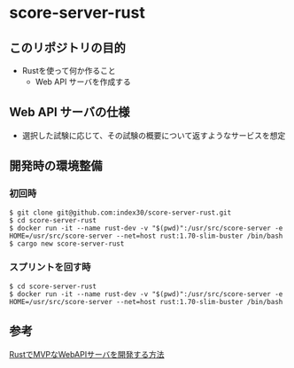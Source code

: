 # score-server-rust

## このリポジトリの目的
- Rustを使って何か作ること
  - Web API サーバを作成する

## Web API サーバの仕様
- 選択した試験に応じて、その試験の概要について返すようなサービスを想定

## 開発時の環境整備

### 初回時
```Shell
$ git clone git@github.com:index30/score-server-rust.git
$ cd score-server-rust
$ docker run -it --name rust-dev -v "$(pwd)":/usr/src/score-server -e HOME=/usr/src/score-server --net=host rust:1.70-slim-buster /bin/bash
$ cargo new score-server-rust
```

### スプリントを回す時
```Shell
$ cd score-server-rust
$ docker run -it --name rust-dev -v "$(pwd)":/usr/src/score-server -e HOME=/usr/src/score-server --net=host rust:1.70-slim-buster /bin/bash
```

## 参考
[RustでMVPなWebAPIサーバを開発する方法](https://zenn.dev/tetter/books/webapi-mvp-book)
